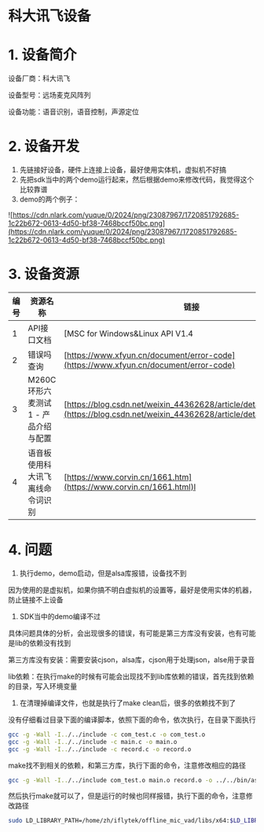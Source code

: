# 科大讯飞设备

# 1. 设备简介

设备厂商：科大讯飞

设备型号：远场麦克风阵列

设备功能：语音识别，语音控制，声源定位

# 2. 设备开发

1. 先链接好设备，硬件上连接上设备，最好使用实体机，虚拟机不好搞
2. 先把sdk当中的两个demo运行起来，然后根据demo来修改代码，我觉得这个比较靠谱
3. demo的两个例子：

![https://cdn.nlark.com/yuque/0/2024/png/23087967/1720851792685-1c22b672-0613-4d50-bf38-7468bccf50bc.png](https://cdn.nlark.com/yuque/0/2024/png/23087967/1720851792685-1c22b672-0613-4d50-bf38-7468bccf50bc.png)

# 3. 设备资源

| **编号** | **资源名称** | **链接** |
| --- | --- | --- |
| 1 | API接口文档 | [MSC for Windows&Linux API V1.4 | 讯飞开放平台文档中心](https://www.xfyun.cn/doc/mscapi/Windows&Linux/WLfilelist.html) |
| 2 | 错误吗查询 | [https://www.xfyun.cn/document/error-code](https://www.xfyun.cn/document/error-code) |
| 3 | M260C 环形六麦测试 1 - 产品介绍与配置 | [https://blog.csdn.net/weixin_44362628/article/details/133356627](https://blog.csdn.net/weixin_44362628/article/details/133356627) |
| 4 | 语音板使用科大讯飞离线命令词识别 | [https://www.corvin.cn/1661.htm](https://www.corvin.cn/1661.html)l |

# 4. 问题

1. 执行demo，demo启动，但是alsa库报错，设备找不到

因为使用的是虚拟机，如果你搞不明白虚拟机的设置等，最好是使用实体的机器，防止链接不上设备

1. SDK当中的demo编译不过

具体问题具体的分析，会出现很多的错误，有可能是第三方库没有安装，也有可能是lib的依赖没有找到

第三方库没有安装：需要安装cjson，alsa库，cjson用于处理json，alse用于录音

lib依赖：在执行make的时候有可能会出现找不到lib库依赖的错误，首先找到依赖的目录，写入环境变量

1. 在清理掉编译文件，也就是执行了make clean后，很多的依赖找不到了

没有仔细看过目录下面的编译脚本，依照下面的命令，依次执行，在目录下面执行

```bash
gcc -g -Wall -I../../include -c com_test.c -o com_test.o
gcc -g -Wall -I../../include -c main.c -o main.o
gcc -g -Wall -I../../include -c record.c -o record.o
```

make找不到相关的依赖，和第三方库，执行下面的命令，注意修改相应的路径

```bash
gcc -g -Wall -I../../include com_test.o main.o record.o -o ../../bin/asr_offline_record_sample -L/home/zh/iflytek/offline_mic/libs/x64 -lmsc -lrt -ldl -lpthread -lasound -lstdc++ -loffline_record_lib -lcjson
```

然后执行make就可以了，但是运行的时候也同样报错，执行下面的命令，注意修改路径

```bash
sudo LD_LIBRARY_PATH=/home/zh/iflytek/offline_mic_vad/libs/x64:$LD_LIBRARY_PATH ./asr_offline_record_sample
```